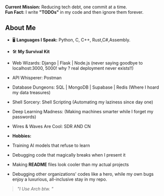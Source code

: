 # 

 
 
 **Current Mission:** Reducing tech debt, one commit at a time.  
 **Fun Fact:** I write **"TODOs"** in my code and then ignore them forever.  

## About Me
- 🖥 **Languages I Speak:** Python, C, C++, Rust,C#,Assembly.
- 🛠️ **My Survival Kit**
- Web Wizards:  Django | Flask | Node.js (never saying goodbye to localhost:3000, 5000! why ? real deployment never exists!!)
- API Whisperer:  Postman 
- Database Dungeons:  SQL | MongoDB | Supabase | Redis (Where I hoard my data treasures)
- Shell Sorcery:  Shell Scripting (Automating my laziness since day one)
- Deep Learning Madness:  (Making machines smarter while I forget my passwords)
- Wires & Waves Are Cool: SDR AND CN
  
-  **Hobbies:**  
  - Training AI models that refuse to learn   
  - Debugging code that magically breaks when I present it   
  - Making **README** files look cooler than my actual projects 
  - Debugging other organizations' codes like a hero, while my own bugs enjoy a luxurious, all-inclusive stay in my repo. 


> *"I Use Arch btw. "*  

